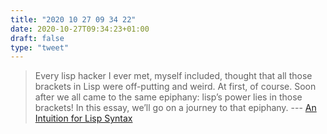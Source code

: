 ```yaml
---
title: "2020 10 27 09 34 22"
date: 2020-10-27T09:34:23+01:00
draft: false
type: "tweet"
---
```

> Every lisp hacker I ever met, myself included, thought that all those brackets in Lisp were off-putting and weird. At first, of course. Soon after we all came to the same epiphany: lisp’s power lies in those brackets! In this essay, we’ll go on a journey to that epiphany. --- [An Intuition for Lisp Syntax](https://stopa.io/post/265)

